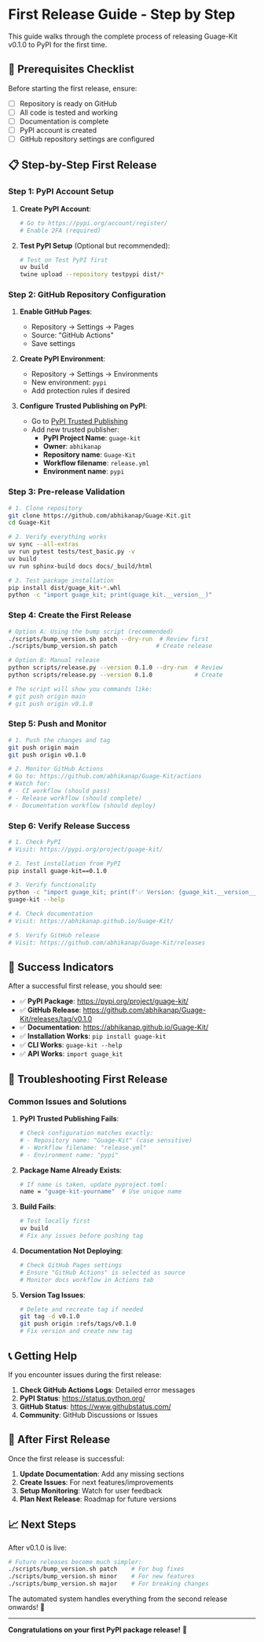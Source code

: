 # First Release Guide - Step by Step

This guide walks through the complete process of releasing Guage-Kit v0.1.0 to PyPI for the first time.

## 🎯 Prerequisites Checklist

Before starting the first release, ensure:

- [ ] Repository is ready on GitHub
- [ ] All code is tested and working
- [ ] Documentation is complete
- [ ] PyPI account is created
- [ ] GitHub repository settings are configured

## 📋 Step-by-Step First Release

### Step 1: PyPI Account Setup

1. **Create PyPI Account**:
   ```bash
   # Go to https://pypi.org/account/register/
   # Enable 2FA (required)
   ```

2. **Test PyPI Setup** (Optional but recommended):
   ```bash
   # Test on Test PyPI first
   uv build
   twine upload --repository testpypi dist/*
   ```

### Step 2: GitHub Repository Configuration

1. **Enable GitHub Pages**:
   - Repository → Settings → Pages
   - Source: "GitHub Actions"
   - Save settings

2. **Create PyPI Environment**:
   - Repository → Settings → Environments
   - New environment: `pypi`
   - Add protection rules if desired

3. **Configure Trusted Publishing on PyPI**:
   - Go to [PyPI Trusted Publishing](https://pypi.org/manage/account/publishing/)
   - Add new trusted publisher:
     - **PyPI Project Name**: `guage-kit`
     - **Owner**: `abhikanap`
     - **Repository name**: `Guage-Kit`
     - **Workflow filename**: `release.yml`
     - **Environment name**: `pypi`

### Step 3: Pre-release Validation

```bash
# 1. Clone repository
git clone https://github.com/abhikanap/Guage-Kit.git
cd Guage-Kit

# 2. Verify everything works
uv sync --all-extras
uv run pytest tests/test_basic.py -v
uv build
uv run sphinx-build docs docs/_build/html

# 3. Test package installation
pip install dist/guage_kit-*.whl
python -c "import guage_kit; print(guage_kit.__version__)"
```

### Step 4: Create the First Release

```bash
# Option A: Using the bump script (recommended)
./scripts/bump_version.sh patch --dry-run  # Review first
./scripts/bump_version.sh patch           # Create release

# Option B: Manual release
python scripts/release.py --version 0.1.0 --dry-run  # Review
python scripts/release.py --version 0.1.0            # Create

# The script will show you commands like:
# git push origin main
# git push origin v0.1.0
```

### Step 5: Push and Monitor

```bash
# 1. Push the changes and tag
git push origin main
git push origin v0.1.0

# 2. Monitor GitHub Actions
# Go to: https://github.com/abhikanap/Guage-Kit/actions
# Watch for:
# - CI workflow (should pass)
# - Release workflow (should complete)
# - Documentation workflow (should deploy)
```

### Step 6: Verify Release Success

```bash
# 1. Check PyPI
# Visit: https://pypi.org/project/guage-kit/

# 2. Test installation from PyPI
pip install guage-kit==0.1.0

# 3. Verify functionality
python -c "import guage_kit; print(f'✅ Version: {guage_kit.__version__}')"
guage-kit --help

# 4. Check documentation
# Visit: https://abhikanap.github.io/Guage-Kit/

# 5. Verify GitHub release
# Visit: https://github.com/abhikanap/Guage-Kit/releases
```

## 🎉 Success Indicators

After a successful first release, you should see:

- ✅ **PyPI Package**: https://pypi.org/project/guage-kit/
- ✅ **GitHub Release**: https://github.com/abhikanap/Guage-Kit/releases/tag/v0.1.0
- ✅ **Documentation**: https://abhikanap.github.io/Guage-Kit/
- ✅ **Installation Works**: `pip install guage-kit`
- ✅ **CLI Works**: `guage-kit --help`
- ✅ **API Works**: `import guage_kit`

## 🚨 Troubleshooting First Release

### Common Issues and Solutions

1. **PyPI Trusted Publishing Fails**:
   ```bash
   # Check configuration matches exactly:
   # - Repository name: "Guage-Kit" (case sensitive)
   # - Workflow filename: "release.yml"
   # - Environment name: "pypi"
   ```

2. **Package Name Already Exists**:
   ```bash
   # If name is taken, update pyproject.toml:
   name = "guage-kit-yourname"  # Use unique name
   ```

3. **Build Fails**:
   ```bash
   # Test locally first
   uv build
   # Fix any issues before pushing tag
   ```

4. **Documentation Not Deploying**:
   ```bash
   # Check GitHub Pages settings
   # Ensure "GitHub Actions" is selected as source
   # Monitor docs workflow in Actions tab
   ```

5. **Version Tag Issues**:
   ```bash
   # Delete and recreate tag if needed
   git tag -d v0.1.0
   git push origin :refs/tags/v0.1.0
   # Fix version and create new tag
   ```

## 📞 Getting Help

If you encounter issues during the first release:

1. **Check GitHub Actions Logs**: Detailed error messages
2. **PyPI Status**: https://status.python.org/
3. **GitHub Status**: https://www.githubstatus.com/
4. **Community**: GitHub Discussions or Issues

## 🔄 After First Release

Once the first release is successful:

1. **Update Documentation**: Add any missing sections
2. **Create Issues**: For next features/improvements
3. **Setup Monitoring**: Watch for user feedback
4. **Plan Next Release**: Roadmap for future versions

## 📈 Next Steps

After v0.1.0 is live:

```bash
# Future releases become much simpler:
./scripts/bump_version.sh patch    # For bug fixes
./scripts/bump_version.sh minor    # For new features
./scripts/bump_version.sh major    # For breaking changes
```

The automated system handles everything from the second release onwards! 🚀

---

**Congratulations on your first PyPI package release!** 🎉